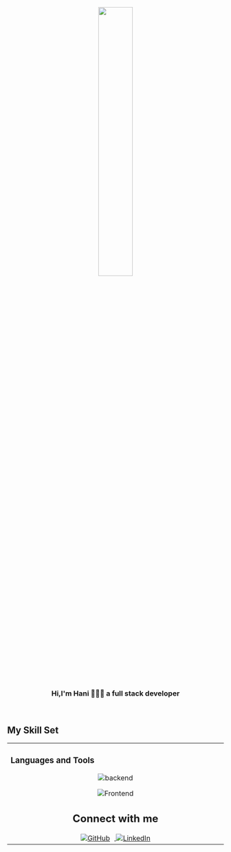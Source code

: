 <div align="center">
<img src="https://miro.medium.com/v2/resize:fit:1400/format:webp/1*qdAW1TjCN57h1lbuuzvchg.gif" align="center" style="width: 40%" />
</div>  
  
### <div align="center">Hi,I'm Hani 🙋🏻‍♀️  a full stack developer  </div>  
<br/>  

## My Skill Set  
<table><tr><td valign="top" width="33%">

### Languages and Tools  
<div align="center">  
  <p><img src="https://skillicons.dev/icons?i=react,nextjs,ts,js,py,cs,nodejs,deno,express,mysql" alt="backend"/></p>
 <p><img src="https://skillicons.dev/icons?i=tailwind,css,html,npm,mui,figma,ps,git,github,vscode" alt="Frontend"/></p>


## Connect with me  

<div align="center">
    <a href="https://github.com/hxofficial" target="_blank">
        <img src="https://skillicons.dev/icons?i=github" alt="GitHub" style="vertical-align: middle; margin-right: 10px;"/>
    </a>
    <a href="https://linkedin.com/in/haniehmardani" target="_blank">
        <img src="https://skillicons.dev/icons?i=linkedin" alt="LinkedIn" style="vertical-align: middle;"/>
    </a>
</div>
